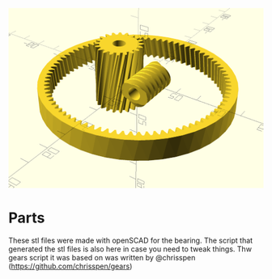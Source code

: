 ![Action Shot](/images/gears.png)

# Parts

These stl files were made with openSCAD for the bearing. The script that generated the stl files is also here in case you need to tweak things. Thw gears script it was based on was written by @chrisspen (https://github.com/chrisspen/gears)

